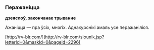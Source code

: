 ### Перажаніцца
**дзеяслоў, закончанае трыванне**

Ажаніцца — пра ўсіх, многіх. Аднакурснікі амаль усе перажаніліся.

<a rel="author">[http://rv-blr.com/](http://rv-blr.com/slounik.jsp?letterId=0&maskId=0&pageId=2296)</a>
